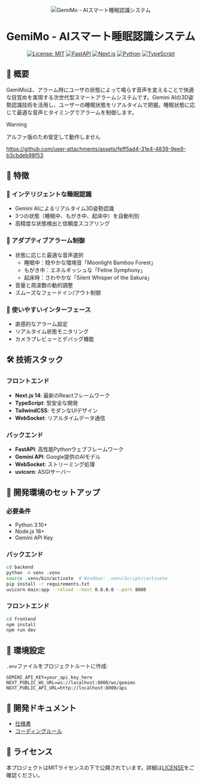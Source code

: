 <div align="center">

![GemiMo - AIスマート睡眠認識システム](https://github.com/user-attachments/assets/5f10edaf-5550-450e-88c4-a0096140acba)

# GemiMo - AIスマート睡眠認識システム

[![License: MIT](https://img.shields.io/badge/License-MIT-yellow.svg)](https://opensource.org/licenses/MIT)
[![FastAPI](https://img.shields.io/badge/FastAPI-0.109.1-009688.svg?logo=fastapi)](https://fastapi.tiangolo.com)
[![Next.js](https://img.shields.io/badge/Next.js-14.0.4-black?logo=next.js)](https://nextjs.org)
[![Python](https://img.shields.io/badge/Python-3.10+-blue?logo=python)](https://www.python.org)
[![TypeScript](https://img.shields.io/badge/TypeScript-5.0-blue?logo=typescript)](https://www.typescriptlang.org)

</div>

## 🎯 概要

GemiMoは、アラーム時にユーザの状態によって鳴らす音声を変えることで快適な目覚めを実現する次世代型スマートアラームシステムです。Gemini AIの3D姿勢認識技術を活用し、ユーザーの睡眠状態をリアルタイムで把握。睡眠状態に応じて最適な音声とタイミングでアラームを制御します。

> [!WARNING]
>  アルファ版のため安定して動作しません

https://github.com/user-attachments/assets/feff5ad4-31e4-4839-9ee9-b3cbdeb98f53

## 🌟 特徴

### 🧠 インテリジェントな睡眠認識
- Gemini AIによるリアルタイム3D姿勢認識
- 3つの状態（睡眠中、もがき中、起床中）を自動判別
- 高精度な状態検出と信頼度スコアリング

### 🎵 アダプティブアラーム制御
- 状態に応じた最適な音声選択
  - 睡眠中：穏やかな環境音「Moonlight Bamboo Forest」
  - もがき中：エネルギッシュな「Feline Symphony」
  - 起床時：さわやかな「Silent Whisper of the Sakura」
- 音量と周波数の動的調整
- スムーズなフェードイン/アウト制御

### 📱 使いやすいインターフェース
- 直感的なアラーム設定
- リアルタイム状態モニタリング
- カメラプレビューとデバッグ機能

## 🛠️ 技術スタック

### フロントエンド
- **Next.js 14**: 最新のReactフレームワーク
- **TypeScript**: 型安全な開発
- **TailwindCSS**: モダンなUIデザイン
- **WebSocket**: リアルタイムデータ通信

### バックエンド
- **FastAPI**: 高性能Pythonウェブフレームワーク
- **Gemini API**: Google提供のAIモデル
- **WebSocket**: ストリーミング処理
- **uvicorn**: ASGIサーバー

## 🚀 開発環境のセットアップ

### 必要条件
- Python 3.10+
- Node.js 18+
- Gemini API Key

### バックエンド
```bash
cd backend
python -m venv .venv
source .venv/bin/activate  # Windows: .venv\Scripts\activate
pip install -r requirements.txt
uvicorn main:app --reload --host 0.0.0.0 --port 8000
```

### フロントエンド
```bash
cd frontend
npm install
npm run dev
```

## 🔧 環境設定

`.env`ファイルをプロジェクトルートに作成:

```env
GEMINI_API_KEY=your_api_key_here
NEXT_PUBLIC_WS_URL=ws://localhost:8000/ws/gemimo
NEXT_PUBLIC_API_URL=http://localhost:8000/api
```

## 📓 開発ドキュメント

- [仕様書](./specification.md)
- [コーディングルール](./AI_CODING_AGENT_DEVELOPMENT_RULES.md)

## 📝 ライセンス

本プロジェクトはMITライセンスの下で公開されています。詳細は[LICENSE](LICENSE)をご確認ください。
